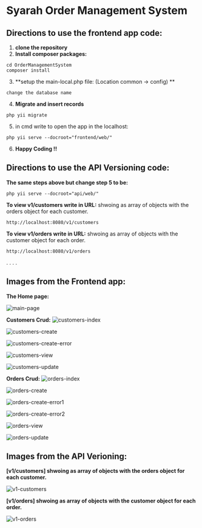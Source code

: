 # Syarah Order Management System 

## Directions to use the frontend app code:
1. **clone the repository**
2. **Install composer packages:**
```
cd OrderManagementSystem
composer install
```
3. **setup the main-local.php file: (Location common -> config) **
```
change the database name 
```
4. **Migrate and insert records**
```
php yii migrate
```
5. in cmd write to open the app in the localhost:
```
php yii serve --docroot="frontend/web/"
```
6. **Happy Coding !!**

## Directions to use the API Versioning code:
**The same steps above but change step 5 to be:**
```
php yii serve --docroot="api/web/"
```
**To view v1/customers write in URL:**
shwoing as array of objects with the orders object for each customer.
```
http://localhost:8080/v1/customers
```
**To view v1/orders write in URL:**
shwoing as array of objects with the customer object for each order.
```
http://localhost:8080/v1/orders
```
.
.
.
.
## Images from the Frontend app:
**The Home page:**

![main-page](https://user-images.githubusercontent.com/71829413/153700776-7694e214-5955-4eb2-8ced-812b64ccec22.PNG)


**Customers Crud:**
![customers-index](https://user-images.githubusercontent.com/71829413/153700683-41339bce-a4c3-45bf-a275-bfd4b05f3ae3.PNG)

![customers-create](https://user-images.githubusercontent.com/71829413/153700691-9fb5d38c-13a8-40b8-8291-7eeb01c7923b.PNG)

![customers-create-error](https://user-images.githubusercontent.com/71829413/153700698-5ba29fa2-b704-47c1-95d4-764304c3aad0.PNG)

![customers-view](https://user-images.githubusercontent.com/71829413/153700703-5959b939-efbc-4440-a662-a82adbd32b1b.PNG)

![customers-update](https://user-images.githubusercontent.com/71829413/153700706-3bc3490a-960c-462b-95fd-11d646ae8814.PNG)

**Orders Crud:**
![orders-index](https://user-images.githubusercontent.com/71829413/153700725-1a7e5aa4-e799-4c3a-85ce-bfae4fbbed1c.PNG)

![orders-create](https://user-images.githubusercontent.com/71829413/153700735-8fe6c5d7-4b96-480d-900d-db6573752e44.PNG)

![orders-create-error1](https://user-images.githubusercontent.com/71829413/153700737-602638b7-29b9-423c-848a-eecb55c737e8.PNG)

![orders-create-error2](https://user-images.githubusercontent.com/71829413/153700738-9a56f3e9-7f7d-4e30-a7a3-84aaa40dc230.PNG)

![orders-view](https://user-images.githubusercontent.com/71829413/153700744-2fd6df58-c9ae-4bbb-8056-d17a99b9a73b.PNG)

![orders-update](https://user-images.githubusercontent.com/71829413/153700746-1160ffa1-524f-40ec-93e4-99366b21e82f.PNG)

## Images from the API Verioning:
**[v1/customers]  shwoing as array of objects with the orders object for each customer.**

![v1-customers](https://user-images.githubusercontent.com/71829413/153700818-b984dac8-af49-44c9-8a02-4e8482a127aa.PNG)

**[v1/orders] shwoing as array of objects with the customer object for each order.**

![v1-orders](https://user-images.githubusercontent.com/71829413/153700906-6b4789ef-4af4-4496-b123-10435d69948f.PNG)


